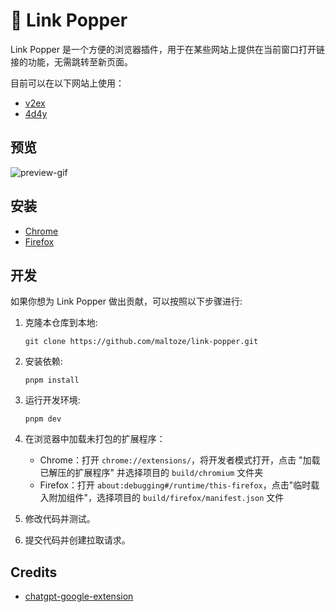 # 🌟 Link Popper

Link Popper 是一个方便的浏览器插件，用于在某些网站上提供在当前窗口打开链接的功能，无需跳转至新页面。

目前可以在以下网站上使用：

- [v2ex](https://v2ex.com)
- [4d4y](https://4d4y.com)

## 预览
![preview-gif](https://user-images.githubusercontent.com/18044730/223592042-6539ece3-09e5-4d7d-a673-74f2073bd1ff.gif)

## 安装

- [Chrome](https://chrome.google.com/webstore/detail/link-popper/icejebfpfnhgpdlchhfjpdnddcdamoje)
- [Firefox](https://addons.mozilla.org/zh-CN/firefox/addon/link-popper/)

## 开发

如果你想为 Link Popper 做出贡献，可以按照以下步骤进行:

1. 克隆本仓库到本地:

   ```
   git clone https://github.com/maltoze/link-popper.git
   ```

2. 安装依赖:

   ```
   pnpm install
   ```

3. 运行开发环境:

   ```
   pnpm dev
   ```


4. 在浏览器中加载未打包的扩展程序：

   - Chrome：打开 `chrome://extensions/`，将开发者模式打开，点击 "加载已解压的扩展程序" 并选择项目的 `build/chromium` 文件夹
   - Firefox：打开 `about:debugging#/runtime/this-firefox`，点击"临时载入附加组件"，选择项目的 `build/firefox/manifest.json` 文件 

5. 修改代码并测试。

6. 提交代码并创建拉取请求。

## Credits
- [chatgpt-google-extension](https://github.com/wong2/chatgpt-google-extension)
